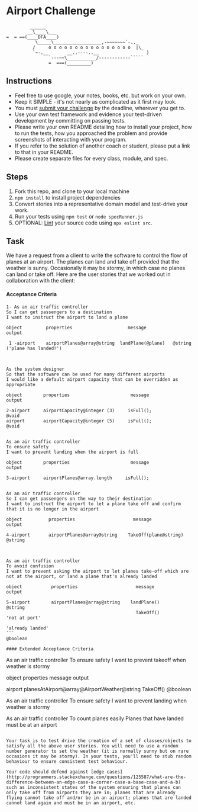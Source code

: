# Airport Challenge

``````
         ______
        __\____\___
=  = ==(____DFA____)
           \_____\__________________,-~~~~~~~`-.._
          /     o o o o o o o o o o o o o o o o  |\_
          `~-.__       __..----..__                  )
                `---~~\___________/------------`````
                =  ===(_________)

``````

## Instructions

- Feel free to use google, your notes, books, etc. but work on your own.
- Keep it SIMPLE - it's not nearly as complicated as it first may look.
- You must [submit your challenge](https://airtable.com/shrUGm2T8TYCFAmjN) by the deadline, wherever you get to.
- Use your own test framework and evidence your test-driven development by committing on passing tests.
- Please write your own README detailing how to install your project, how to run the tests, how you approached the problem and provide screenshots of interacting with your program.
- If you refer to the solution of another coach or student, please put a link to that in your README.
- Please create separate files for every class, module, and spec.

## Steps

1. Fork this repo, and clone to your local machine
2. `npm install` to install project dependencies
3. Convert stories into a representative domain model and test-drive your work.
4. Run your tests using `npm test` or `node specRunner.js`
5. OPTIONAL: [Lint](https://eslint.org/docs/user-guide/getting-started) your source code using `npx eslint src`.

## Task

We have a request from a client to write the software to control the flow of planes at an airport. The planes can land and take off provided that the weather is sunny. Occasionally it may be stormy, in which case no planes can land or take off. Here are the user stories that we worked out in collaboration with the client:

#### Acceptance Criteria

````
1- As an air traffic controller
So I can get passengers to a destination
I want to instruct the airport to land a plane

object         properties                     message            output

 1 -airport    airportPlanes@array@string  landPlane(@plane)   @string ('plane has landed!')



As the system designer
So that the software can be used for many different airports
I would like a default airport capacity that can be overridden as appropriate

object        properties                       message                         output

2-airport     airportCapacity@integer (3)     isFull();               @void
airport       airportCapacity@integer (5)     isFull();               @void


As an air traffic controller
To ensure safety
I want to prevent landing when the airport is full

object        properties                       message                         output

3-airport     airportPlanes@array.length     isFull();


As an air traffic controller
So I can get passengers on the way to their destination
I want to instruct the airport to let a plane take off and confirm that it is no longer in the airport

object          properties                      message                         output

4-airport       airportPlanes@array@string    TakeOff(plane@string)           @string



As an air traffic controller
To avoid confusion
I want to prevent asking the airport to let planes take-off which are not at the airport, or land a plane that's already landed

object           properties                      message                         output

5-airport        airportPlanes@array@string    landPlane()                    @string
                                                 TakeOff()                    'not at port'
                                                                             'already landed'
```                                                                              @boolean

#### Extended Acceptance Criteria

````

As an air traffic controller
To ensure safety
I want to prevent takeoff when weather is stormy

object properties message output

airport planesAtAirport@array@AirportWeather@string TakeOff() @boolean

As an air traffic controller
To ensure safety
I want to prevent landing when weather is stormy

As an air traffic controller
To count planes easily
Planes that have landed must be at an airport

```

Your task is to test drive the creation of a set of classes/objects to satisfy all the above user stories. You will need to use a random number generator to set the weather (it is normally sunny but on rare occasions it may be stormy). In your tests, you'll need to stub random behaviour to ensure consistent test behaviour.

Your code should defend against [edge cases](http://programmers.stackexchange.com/questions/125587/what-are-the-difference-between-an-edge-case-a-corner-case-a-base-case-and-a-b) such as inconsistent states of the system ensuring that planes can only take off from airports they are in; planes that are already flying cannot take off and/or be in an airport; planes that are landed cannot land again and must be in an airport, etc.
```
